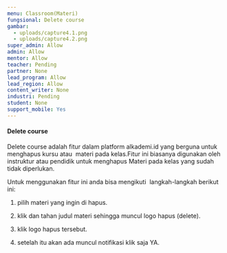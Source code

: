 ```yaml
---
menu: Classroom(Materi)
fungsional: Delete course
gambar:
  - uploads/capture4.1.png
  - uploads/capture4.2.png
super_admin: Allow
admin: Allow
mentor: Allow
teacher: Pending
partner: None
lead_program: Allow
lead_region: Allow
content_writer: None
industri: Pending
student: None
support_mobile: Yes
---
```

#### Delete course

Delete course adalah fitur dalam platform alkademi.id yang berguna untuk menghapus kursu atau  materi pada kelas.Fitur ini biasanya digunakan oleh instruktur atau pendidik untuk menghapus Materi pada kelas yang sudah tidak diperlukan.

Untuk menggunakan fitur ini anda bisa mengikuti  langkah-langkah berikut ini:

1. pilih materi yang ingin di hapus.

2. klik dan tahan judul materi sehingga muncul logo hapus (delete).

3. klik logo hapus tersebut.

4. setelah itu akan ada muncul notifikasi klik saja YA.
